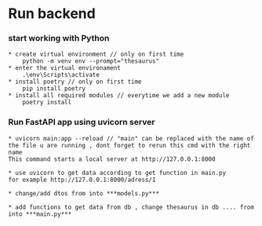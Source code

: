 # Run backend

### start working with Python

    * create virtual environment // only on first time 
        python -m venv env --prompt="thesaurus"
    * enter the virtual environament 
        .\env\Scripts\activate
    * install poetry // only on first time 
        pip install poetry
    * install all required modules // everytime we add a new module 
        poetry install
    
### Run FastAPI app using uvicorn server

    * uvicorn main:app --reload // "main" can be replaced with the name of the file u are running , dont forget to rerun this cmd with the right name 
    This command starts a local server at http://127.0.0.1:8000

    * use uvicorn to get data according to get function in main.py
    for example http://127.0.0.1:8000/adress/1

    * change/add dtos from into ***models.py***

    * add functions to get data from db , change thesaurus in db .... from into ***main.py***
